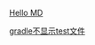 [Hello MD](https://github.com/blackdogss/HelloWorld/blob/master/MD/hello.md)


[gradle不显示test文件](https://github.com/blackdogss/HelloWorld/blob/master/MD/showtest.md)